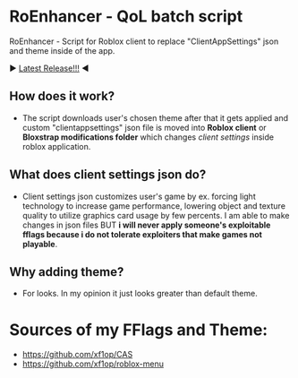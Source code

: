 # RoEnhancer - QoL batch script
RoEnhancer - Script for Roblox client to replace "ClientAppSettings" json and theme inside of the app.

▶️ [Latest Release!!!](https://github.com/xf1op/RoEnhancer/releases/latest/) ◀️
## How does it work?
- The script downloads user's chosen theme after that it gets applied and custom "clientappsettings" json file is moved into **Roblox client** or **Bloxstrap modifications folder** which changes *client settings* inside roblox application.
## What does client settings json do?
- Client settings json customizes user's game by ex. forcing light technology to increase game performance, lowering object and texture quality to utilize graphics card usage by few percents. I am able to make changes in json files BUT **i will never apply someone's exploitable fflags because i do not tolerate exploiters that make games not playable**.
## Why adding theme?
- For looks. In my opinion it just looks greater than default theme.

# Sources of my FFlags and Theme:
- https://github.com/xf1op/CAS
- https://github.com/xf1op/roblox-menu
